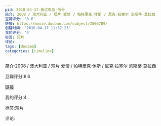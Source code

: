 ```yaml
---
pid: 2010-04-17-看过电影-信号
简介: 2008 / 澳大利亚 / 短片 爱情 / 帕特里克·休斯 / 尼克·拉塞尔 凯斯蒂·莫拉西
豆瓣评分: '8.6'
链接: https://movie.douban.com/subject/3566709/
创建时间: '2010-04-17 11:37:23'
我的评分: '4'
标签: 短片
评论:
tags: [douban]
categories: [timeline]
---
```

简介:2008 / 澳大利亚 / 短片 爱情 / 帕特里克·休斯 / 尼克·拉塞尔 凯斯蒂·莫拉西

豆瓣评分:8.6

[链接](https://movie.douban.com/subject/3566709/)

我的评分:4

标签:短片

评论:

